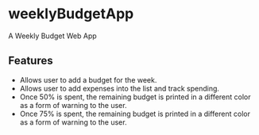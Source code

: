 # weeklyBudgetApp
A Weekly Budget Web App

## Features
- Allows user to add a budget for the week.
- Allows user to add expenses into the list and track spending.
- Once 50% is spent, the remaining budget is printed in a different color as a form of warning to the user.
- Once 75% is spent, the remaining budget is printed in a different color as a form of warning to the user.
